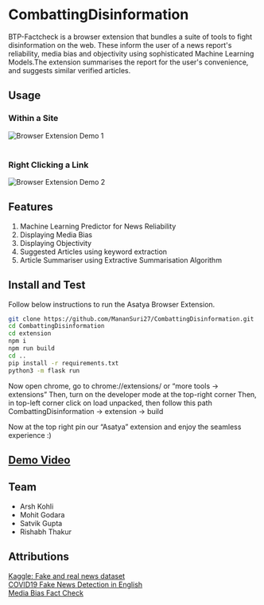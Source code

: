 # CombattingDisinformation

BTP-Factcheck is a browser extension that bundles a suite of tools to fight disinformation on the web. These inform the user of a news report's reliability, media bias and objectivity using sophisticated Machine Learning Models.The extension summarises the report for the user's convenience, and suggests similar verified articles.


## Usage
### Within a Site
![Browser Extension Demo 1](https://media.discordapp.net/attachments/933085476041134103/936306003329298452/asatyamain.gif?width=540&height=629)
<br/>
<br/>

### Right Clicking a Link

![Browser Extension Demo 2](https://media.discordapp.net/attachments/933085476041134103/936306058828333066/rightclick.gif?width=540&height=475)

## Features
1. Machine Learning Predictor for News Reliability
2. Displaying Media Bias
3. Displaying Objectivity
4. Suggested Articles using keyword extraction
5. Article Summariser using Extractive Summarisation Algorithm

## Install and Test
Follow below instructions to run the Asatya Browser Extension.

```bash
git clone https://github.com/MananSuri27/CombattingDisinformation.git
cd CombattingDisinformation
cd extension 
npm i
npm run build
cd ..
pip install -r requirements.txt
python3 -m flask run
```

Now open chrome, go to chrome://extensions/ or “more tools -> extensions”
Then, turn on the developer mode at the top-right corner
Then, in top-left corner click on load unpacked, then follow this path 
CombattingDisinformation -> extension -> build

Now at the top right pin our “Asatya” extension and enjoy the seamless experience :)

##  [Demo Video](https://youtu.be/UaPHJ3a_eC4)

## Team
- Arsh Kohli
- Mohit Godara
- Satvik Gupta
- Rishabh Thakur

## Attributions
[Kaggle: Fake and real news dataset](https://www.kaggle.com/clmentbisaillon/fake-and-real-news-dataset)<br/>
[COVID19 Fake News Detection in English](https://github.com/diptamath/covid_fake_news)<br/>
[Media Bias Fact Check](https://mediabiasfactcheck.com/)<br/>











